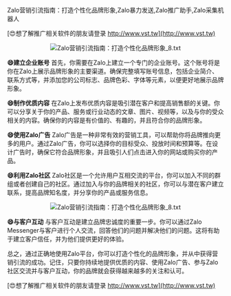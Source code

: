Zalo营销引流指南：打造个性化品牌形象,Zalo暴力发送,Zalo推广助手,Zalo采集机器人

[😍想了解推广相关软件的朋友请登录 http://www.vst.tw](http://www.vst.tw)

 <center><img src="https://vst.tw/MP4/tuiguang/png/6.png" alt="Zalo营销引流指南：打造个性化品牌形象_8.txt"></center>

**😄建立企业账号**
首先，你需要在Zalo上建立一个专门的企业账号。这个账号将是你在Zalo上展示品牌形象的主要渠道。确保完整填写账号信息，包括企业简介、联系方式等，并添加您的公司标志、品牌色彩、字体等元素，以便更好地展示品牌形象。

**😄制作优质内容**
在Zalo上发布优质内容是吸引潜在客户和提高销售额的关键。你可以分享关于你的产品、服务或行业动态的文章、图片、视频等，以及与你的受众相关的内容。确保你的内容是有价值的、有趣的，并且符合你的品牌形象。

**😄使用Zalo广告**
Zalo广告是一种非常有效的营销工具，可以帮助你将品牌推向更多的用户。通过Zalo广告，你可以选择你的目标受众、投放时间和预算等。在设计广告时，确保它符合品牌形象，并且吸引人们点击进入你的网站或购买你的产品。

**😄利用Zalo社区**
Zalo社区是一个允许用户互相交流的平台，你可以加入不同的群组或者创建自己的社区。通过加入与你的品牌相关的社区，你可以与潜在客户建立联系，提高品牌知名度，并分享你的产品或服务信息。

 <center><img src="https://vst.tw/MP4/tuiguang/png/2.png" alt="Zalo营销引流指南：打造个性化品牌形象_8.txt"></center>

**😄与客户互动**
与客户互动是建立品牌忠诚度的重要一步。你可以通过Zalo Messenger与客户进行个人交流，回答他们的问题并解决他们的问题。这将有助于建立客户信任，并为他们提供更好的体验。

总之，通过正确地使用Zalo平台，你可以打造个性化的品牌形象，并从中获得营销引流的成功。记住，只要你持续地提供优质的内容、使用Zalo广告、参与Zalo社区交流并与客户互动，你的品牌就会获得越来越多的关注和认可。

[😍想了解推广相关软件的朋友请登录 http://www.vst.tw](http://www.vst.tw)



